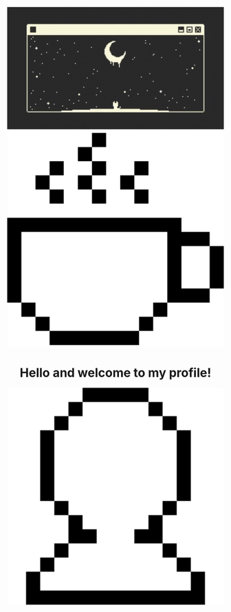 <div align="center">
  <img src="assets/banner/starcat-profile-banner.gif">
</div>
<div>
  <img src="assets/icons/coffee-cup.png">
  <h1 align="center">Hello and welcome to my profile!</h1>
  <img src="assets/icons/users.png">
</div>
